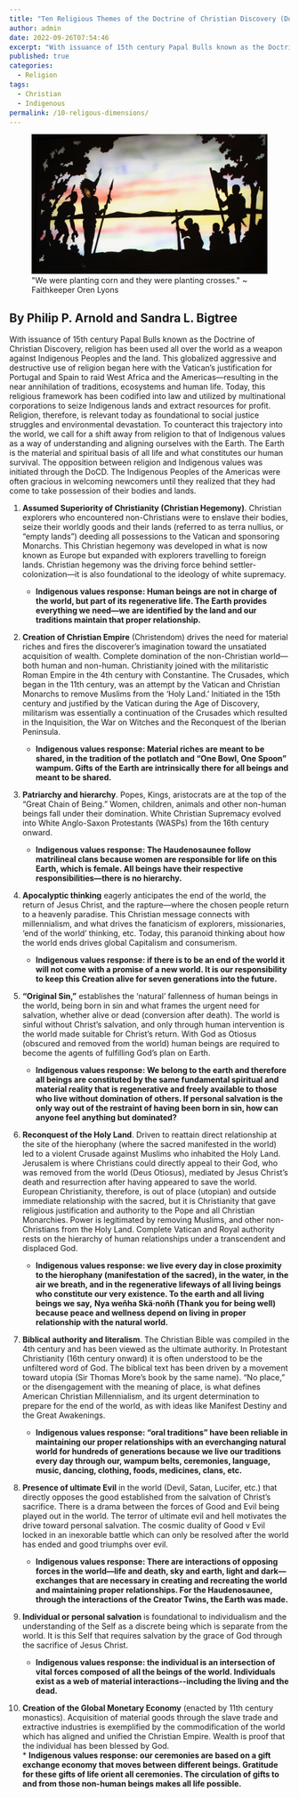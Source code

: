 ```yaml
---
title: "Ten Religious Themes of the Doctrine of Christian Discovery (DoCD) that Contrast with Indigenous Values"
author: admin
date: 2022-09-26T07:54:46
excerpt: "With issuance of 15th century Papal Bulls known as the Doctrine of Christian Discovery, religion has been used all over the world as a weapon against Indigenous Peoples and the land."
published: true
categories:
  - Religion
tags:
  - Christian
  - Indigenous
permalink: /10-religous-dimensions/
---
```

<figure class="align-center">
  <img src="/assets/images/colonial-contact.jpg" alt="Indigenous peoples on the left and European Christian colonizers on the right planting a cross. In the middle is Mother Earth.">
  <figcaption>"We were planting corn and they were planting crosses." ~ Faithkeeper Oren Lyons</figcaption>
</figure> 

## By Philip P. Arnold and Sandra L. Bigtree

With issuance of 15th century Papal Bulls known as the Doctrine of Christian Discovery, religion has been used all over the world as a weapon against Indigenous Peoples and the land. This globalized aggressive and destructive use of religion began here with the Vatican’s justification for Portugal and Spain to raid West Africa and the Americas—resulting in the near annihilation of traditions, ecosystems and human life. Today, this religious framework has been codified into law and utilized by multinational corporations to seize Indigenous lands and extract resources for profit. Religion, therefore, is relevant today as foundational to social justice struggles and environmental devastation. To counteract this trajectory into the world, we call for a shift away from religion to that of Indigenous values as a way of understanding and aligning ourselves with the Earth. The Earth is the material and spiritual basis of all life and what constitutes our human survival. The opposition between religion and Indigenous values was initiated through the DoCD. The Indigenous Peoples of the Americas were often gracious in welcoming newcomers until they realized that they had come to take possession of their bodies and lands.
  
1.  **Assumed Superiority of Christianity (Christian Hegemony)**. Christian explorers who encountered non-Christians were to enslave their bodies, seize their worldly goods and their lands (referred to as terra nullius, or “empty lands”) deeding all possessions to the Vatican and sponsoring Monarchs. This Christian hegemony was developed in what is now known as Europe but expanded with explorers travelling to foreign lands. Christian hegemony was the driving force behind settler-colonization—it is also foundational to the ideology of white supremacy.
    -  **Indigenous values response: Human beings are not in charge of the world, but part of its regenerative life. The Earth provides everything we need—we are identified by the land and our traditions maintain that proper relationship.**
  
2.  **Creation of Christian Empire** (Christendom) drives the need for material riches and fires the discoverer’s imagination toward the unsatiated acquisition of wealth. Complete domination of the non-Christian world—both human and non-human. Christianity joined with the militaristic Roman Empire in the 4th century with Constantine. The Crusades, which began in the 11th century, was an attempt by the Vatican and Christian Monarchs to remove Muslims from the ‘Holy Land.’ Initiated in the 15th century and justified by the Vatican during the Age of Discovery, militarism was essentially a continuation of the Crusades which resulted in the Inquisition, the War on Witches and the Reconquest of the Iberian Peninsula.
    -  **Indigenous values response: Material riches are meant to be shared, in the tradition of the potlatch and “One Bowl, One Spoon” wampum. Gifts of the Earth are intrinsically there for all beings and meant to be shared.**
  
3.  **Patriarchy and hierarchy**. Popes, Kings, aristocrats are at the top of the “Great Chain of Being.” Women, children, animals and other non-human beings fall under their domination. White Christian Supremacy evolved into White Anglo-Saxon Protestants (WASPs) from the 16th century onward.
    -  **Indigenous values response: The Haudenosaunee follow matrilineal clans because women are responsible for life on this Earth, which is female. All beings have their respective responsibilities—there is no hierarchy.**
  
4.  **Apocalyptic thinking** eagerly anticipates the end of the world, the return of Jesus Christ, and the rapture—where the chosen people return to a heavenly paradise. This Christian message connects with millennialism, and what drives the fanaticism of explorers, missionaries, ‘end of the world’ thinking, etc. Today, this paranoid thinking about how the world ends drives global Capitalism and consumerism.
    -  **Indigenous values response: if there is to be an end of the world it will not come with a promise of a new world. It is our responsibility to keep this Creation alive for seven generations into the future.**
  
5.  **“Original Sin,”** establishes the ‘natural’ fallenness of human beings in the world, being born in sin and what frames the urgent need for salvation, whether alive or dead (conversion after death). The world is sinful without Christ’s salvation, and only through human intervention is the world made suitable for Christ’s return. With God as Otiosus (obscured and removed from the world) human beings are required to become the agents of fulfilling God’s plan on Earth.
    -  **Indigenous values response: We belong to the earth and therefore all beings are constituted by the same fundamental spiritual and material reality that is regenerative and freely available to those who live without domination of others. If personal salvation is the only way out of the restraint of having been born in sin, how can anyone feel anything but dominated?**
  
6.  **Reconquest of the Holy Land**. Driven to reattain direct relationship at the site of the hierophany (where the sacred manifested in the world) led to a violent Crusade against Muslims who inhabited the Holy Land. Jerusalem is where Christians could directly appeal to their God, who was removed from the world (Deus Otiosus), mediated by Jesus Christ’s death and resurrection after having appeared to save the world. European Christianity, therefore, is out of place (utopian) and outside immediate relationship with the sacred, but it is Christianity that gave religious justification and authority to the Pope and all Christian Monarchies. Power is legitimated by removing Muslims, and other non-Christians from the Holy Land. Complete Vatican and Royal authority rests on the hierarchy of human relationships under a transcendent and displaced God.
    -  **Indigenous values response: we live every day in close proximity to the hierophany (manifestation of the sacred), in the water, in the air we breath, and in the regenerative lifeways of all living beings who constitute our very existence. To the earth and all living beings we say,** **Nya weñha Skä·noñh (Thank you for being well) because peace and wellness depend on living in proper relationship with the natural world.**
  
7.  **Biblical authority and literalism**. The Christian Bible was compiled in the 4th century and has been viewed as the ultimate authority. In Protestant Christianity (16th century onward) it is often understood to be the unfiltered word of God. The biblical text has been driven by a movement toward utopia (Sir Thomas More’s book by the same name). “No place,” or the disengagement with the meaning of place, is what defines American Christian Millennialism, and its urgent determination to prepare for the end of the world, as with ideas like Manifest Destiny and the Great Awakenings.
    -  **Indigenous values response: “oral traditions” have been reliable in maintaining our proper relationships with an everchanging natural world for hundreds of generations because we live our traditions every day through our, wampum belts, ceremonies, language, music, dancing, clothing, foods, medicines, clans, etc.**
  
8.  **Presence of ultimate Evil** in the world (Devil, Satan, Lucifer, etc.) that directly opposes the good established from the salvation of Christ’s sacrifice. There is a drama between the forces of Good and Evil being played out in the world. The terror of ultimate evil and hell motivates the drive toward personal salvation. The cosmic duality of Good v Evil locked in an inexorable battle which can only be resolved after the world has ended and good triumphs over evil.
    -  **Indigenous values response: There are interactions of opposing forces in the world—life and death, sky and earth, light and dark—exchanges that are necessary in creating and recreating the world and maintaining proper relationships. For the Haudenosaunee, through the interactions of the Creator Twins, the Earth was made.**
  
9.  **Individual or personal salvation** is foundational to individualism and the understanding of the Self as a discrete being which is separate from the world. It is this Self that requires salvation by the grace of God through the sacrifice of Jesus Christ.  
    -  **Indigenous values response: the individual is an intersection of vital forces composed of all the beings of the world. Individuals exist as a web of material interactions--including the living and the dead.**
  
10.  **Creation of the Global Monetary Economy** (enacted by 11th century monastics). Acquisition of material goods through the slave trade and extractive industries is exemplified by the commodification of the world which has aligned and unified the Christian Empire. Wealth is proof that the individual has been blessed by God.  
    *  **Indigenous values response: our ceremonies are based on a gift exchange economy that moves between different beings. Gratitude for these gifts of life orient all ceremonies. The circulation of gifts to and from those non-human beings makes all life possible.**
  